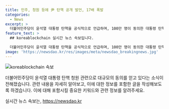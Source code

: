 ```yaml
---
title: 민주, 청원 등에 尹 탄핵 공개 발언, 17배 폭발
categories:
  - News
excerpt: >
  더불어민주당이 윤석열 대통령 탄핵을 공식적으로 언급하며, 100만 명이 동의한 대통령 탄핵 청원을 밝히고, 민심의 반응에 대해 언급하며 관련법안을 추진하고 있는 것으로 보입니다. 민주당은 윤 대통령을 향한 비판을 높이고 있지만, 탄핵 추진에는 조심스러운 입장이고, 공세 수위를 조절하며 윤 대통령의 탄핵을 대비하는 움직임도 보이고 있습니다. 이와 관련한 의원들의 활동과 관련법안 추진이 이루어지고 있으며, 윤 대통령의 지지도와 탄핵 청원에 대한 논의가 진행 중입니다.
feature_text: >
  ## koreablockchain 실시간 뉴스 속보입니다.

  더불어민주당이 윤석열 대통령 탄핵을 공식적으로 언급하며, 100만 명이 동의한 대통령 탄핵 청원을 밝히고, 민심의 반응에 대해 언급하며 관련법안을 추진하고 있는 것으로 보입니다. 민주당은 윤 대통령을 향한 비판을 높이고 있지만, 탄핵 추진에는 조심스러운 입장이고, 공세 수위를 조절하며 윤 대통령의 탄핵을 대비하는 움직임도 보이고 있습니다. 이와 관련한 의원들의 활동과 관련법안 추진이 이루어지고 있으며, 윤 대통령의 지지도와 탄핵 청원에 대한 논의가 진행 중입니다.
image: 'https://newsdao.kr/res/images/meta/newsdao_breakingnews.jpg'
---
```


<p><img src="https://newsdao.kr/res/images/meta/newsdao_breakingnews.jpg" alt="koreablockchain 속보" /></p>

<p>더불어민주당이 윤석열 대통령 탄핵 청원 관련으로 대규모의 동의를 얻고 있다는 소식이 전해졌습니다. 관련 내용을 자세히 알아보고, 이에 대한 정보를 포함한 글을 작성해보도록 하겠습니다. 이에 대해 포함시킬 중요한 키워드와 관련 정보를 알려주세요.</p>
실시간 뉴스 속보는, <a href="https://newsdao.kr" rel="dofollow">https://newsdao.kr</a>


